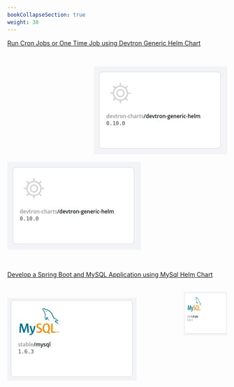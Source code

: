 ```yaml
---
bookCollapseSection: true
weight: 38
---
```


[Run Cron Jobs or One Time Job using Devtron Generic Helm Chart](https://docs.devtron.ai/docs/use-cases/devtron-generic-charts-to-run-cron-jobs-or-one-time-job/)

<br />

<p align="right">
  <img src="./dev_chart.jpg" />
</p>

![Generic Charts](./dev_chart.jpg "Deploying Chart")


<br />


<p align = "right">

[Develop a Spring Boot and MySQL Application using MySql Helm Chart]()

<br />

<img align="right" width="100" height="100" src="./chart.jpg">

![Generic Charts](./chart.jpg "Deploying Chart")

</p>

